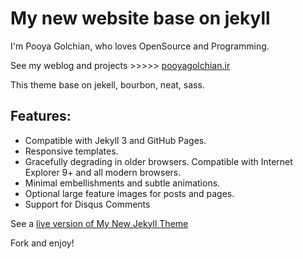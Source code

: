 # My new website base on jekyll
I'm Pooya Golchian, who loves OpenSource and Programming.

See my weblog and projects  >>>>> [pooyagolchian.ir](http://pooya-golchian.github.io)

This theme base on jekell, bourbon, neat, sass.

## Features:

* Compatible with Jekyll 3 and GitHub Pages.
* Responsive templates.
* Gracefully degrading in older browsers. Compatible with Internet Explorer 9+ and all modern browsers.
* Minimal embellishments and subtle animations.
* Optional large feature images for posts and pages.
* Support for Disqus Comments

See a [live version of My New Jekyll Theme](http://pooya-golchian.github.io)

Fork and enjoy!
